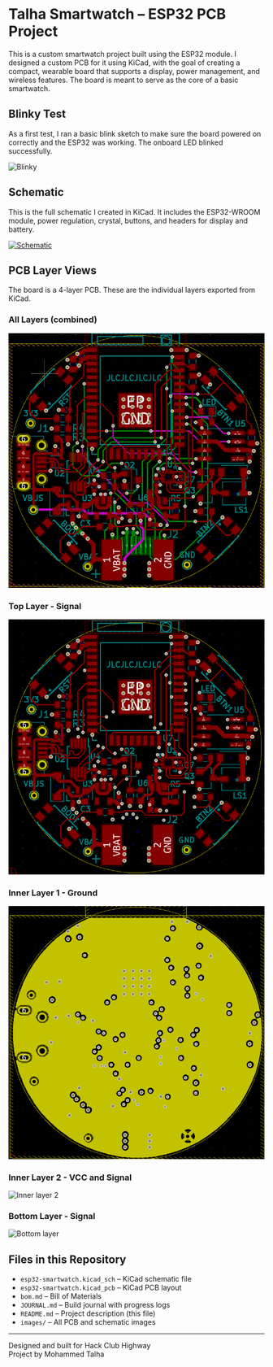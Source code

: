 # Talha Smartwatch – ESP32 PCB Project

This is a custom smartwatch project built using the ESP32 module. I designed a custom PCB for it using KiCad, with the goal of creating a compact, wearable board that supports a display, power management, and wireless features. The board is meant to serve as the core of a basic smartwatch.

## Blinky Test

As a first test, I ran a basic blink sketch to make sure the board powered on correctly and the ESP32 was working. The onboard LED blinked successfully.

![Blinky](images/blinky.gif)

## Schematic

This is the full schematic I created in KiCad. It includes the ESP32-WROOM module, power regulation, crystal, buttons, and headers for display and battery.

[![Schematic](images/esp32-smartwatch.png)](images/esp32-smartwatch.pdf)

## PCB Layer Views

The board is a 4-layer PCB. These are the individual layers exported from KiCad.

### All Layers (combined)

![All layers](images/all_layers.PNG)

### Top Layer - Signal

![Top layer](images/top_layer.PNG)

### Inner Layer 1 - Ground

![Inner layer 1](images/in1_GND.PNG)

### Inner Layer 2 - VCC and Signal

![Inner layer 2](images/in2_VCC.PNG)

### Bottom Layer - Signal

![Bottom layer](images/bott_layer.PNG)

## Files in this Repository

- `esp32-smartwatch.kicad_sch` – KiCad schematic file  
- `esp32-smartwatch.kicad_pcb` – KiCad PCB layout  
- `bom.md` – Bill of Materials  
- `JOURNAL.md` – Build journal with progress logs  
- `README.md` – Project description (this file)  
- `images/` – All PCB and schematic images  

---

Designed and built for Hack Club Highway  
Project by Mohammed Talha
